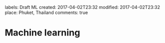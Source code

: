 labels: Draft
        ML
created: 2017-04-02T23:32
modified: 2017-04-02T23:32
place: Phuket, Thailand
comments: true

# Machine learning
